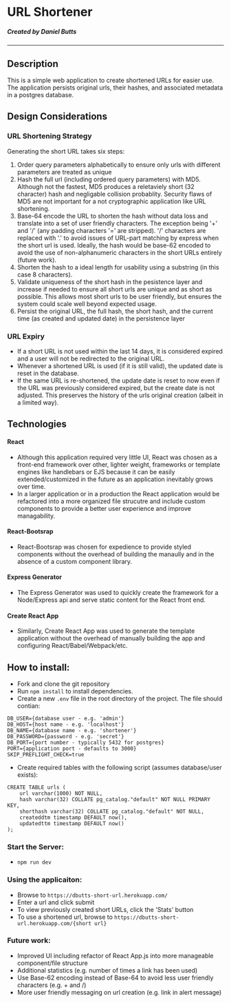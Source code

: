 # URL Shortener
##### Created by Daniel Butts
* * *

## Description
This is a simple web application to create shortened URLs for easier use. The application persists original urls, their hashes, and associated metadata in a postgres database.

## Design Considerations
### URL Shortening Strategy
Generating the short URL takes six steps:
1) Order query parameters alphabetically to ensure only urls with different parameters are treated as unique
2) Hash the full url (including ordered query parameters) with MD5. Although not the fastest, MD5 produces a reletaviely short (32 character) hash and negligable collision probablity. Security flaws of MD5 are not important for a not cryptographic application like URL shortening.
3) Base-64 encode the URL to shorten the hash without data loss and translate into a set of user friendly characters. The exception being '+' and '/' (any padding characters '=' are stripped). '/' characters are replaced with '.' to avoid issues of URL-part matching by express when the short url is used. Ideally, the hash would be base-62 encoded to avoid the use of non-alphanumeric characters in the short URLs entirely (future work).
4) Shorten the hash to a ideal length for usability using a substring (in this case 8 characters).
5) Validate uniqueness of the short hash in the pesistence layer and increase if needed to ensure all short urls are unique and as short as possible. This allows most short urls to be user friendly, but ensures the system could scale well beyond expected usage.
6) Persist the original URL, the full hash, the short hash, and the current time (as created and updated date) in the persistence layer

### URL Expiry
* If a short URL is not used within the last 14 days, it is considered expired and a user will not be redirected to the original URL.
* Whenever a shortened URL is used (if it is still valid), the updated date is reset in the database.
* If the same URL is re-shortened, the update date is reset to now even if the URL was previously considered expired, but the create date is not adjusted. This preserves the history of the urls original creation (albeit in a limited way).

## Technologies
#### React
* Although this application required very little UI, React was chosen as a front-end framework over other, lighter weight, frameworks or template engines like handlebars or EJS because it can be easily extended/customized in the future as an application inevitably grows over time.
* In a larger application or in a production the React application would be refactored into a more organized file strucutre and include custom components to provide a better user experience and improve managability.

#### React-Bootsrap
* React-Bootsrap was chosen for expedience to provide styled components without the overhead of building the manaully and in the absence of a custom component library.

#### Express Generator
* The Express Generator was used to quickly create the framework for a Node/Express api and serve static content for the React front end.

#### Create React App
* Similarly, Create React App was used to generate the template application without the overhead of manually building the app and configuring React/Babel/Webpack/etc.


## How to install:

* Fork and clone the git repository
* Run `npm install` to install dependencies.
* Create a new `.env` file in the root directory of the project. The file should contian:

```
DB_USER={database user - e.g. 'admin'}
DB_HOST={host name - e.g. 'localhost'}
DB_NAME={database name - e.g. 'shortener'}
DB_PASSWORD={password - e.g. 'secret'}
DB_PORT={port number - typically 5432 for postgres}
PORT={application port - defaults to 3000}
SKIP_PREFLIGHT_CHECK=true
```
* Create required tables with the following script (assumes database/user exists):
```
CREATE TABLE urls (
    url varchar(1000) NOT NULL,
    hash varchar(32) COLLATE pg_catalog."default" NOT NULL PRIMARY KEY,
    shorthash varchar(32) COLLATE pg_catalog."default" NOT NULL,
    createddtm timestamp DEFAULT now(),
    updatedttm timestamp DEFAULT now()
);
```

### Start the Server:
* ```npm run dev```

### Using the applicaiton:
* Browse to ```https://dbutts-short-url.herokuapp.com/```
* Enter a url and click submit
* To view previously created short URLs, click the 'Stats' button
* To use a shortened url, browse to ```https://dbutts-short-url.herokuapp.com/{short url}```

### Future work:
* Improved UI including refactor of React App.js into more manageable component/file structure
* Additional statistics (e.g. number of times a link has been used)
* Use Base-62 encoding instead of Base-64 to avoid less user friendly characters (e.g. + and /)
* More user friendly messaging on url creation (e.g. link in alert message)
